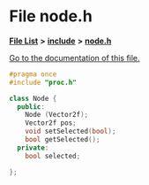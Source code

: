 
# File node.h

[**File List**](files.md) **>** [**include**](dir_d44c64559bbebec7f509842c48db8b23.md) **>** [**node.h**](node_8h.md)

[Go to the documentation of this file.](node_8h.md) 


````cpp
#pragma once
#include "proc.h"

class Node {
  public:
    Node (Vector2f);
    Vector2f pos;
    void setSelected(bool);
    bool getSelected();
  private:
    bool selected;

};
````

